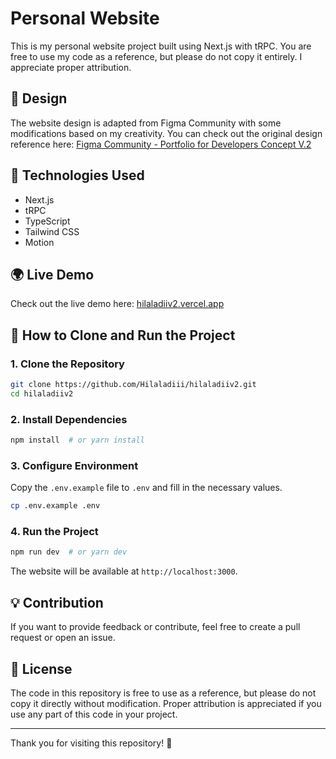 # Personal Website

This is my personal website project built using Next.js with tRPC. You are free to use my code as a reference, but please do not copy it entirely. I appreciate proper attribution.

## 🎨 Design

The website design is adapted from Figma Community with some modifications based on my creativity. You can check out the original design reference here:
[Figma Community - Portfolio for Developers Concept V.2](<https://www.figma.com/design/pFZ8gwaj2eVwwnD2mmGxRG/Portfolio-for-Developers-Concept-V.2-(Community)?node-id=0-1&p=f&t=Z3p4MK6Ne2xK6sSu-0>)

## 🚀 Technologies Used

- Next.js
- tRPC
- TypeScript
- Tailwind CSS
- Motion

## 🌍 Live Demo

Check out the live demo here: [hilaladiiv2.vercel.app](https://hilaladiiv2.vercel.app)

## 📌 How to Clone and Run the Project

### 1. Clone the Repository

```sh
git clone https://github.com/Hilaladiii/hilaladiiv2.git
cd hilaladiiv2
```

### 2. Install Dependencies

```sh
npm install  # or yarn install
```

### 3. Configure Environment

Copy the `.env.example` file to `.env` and fill in the necessary values.

```sh
cp .env.example .env
```

### 4. Run the Project

```sh
npm run dev  # or yarn dev
```

The website will be available at `http://localhost:3000`.

## 💡 Contribution

If you want to provide feedback or contribute, feel free to create a pull request or open an issue.

## 📜 License

The code in this repository is free to use as a reference, but please do not copy it directly without modification. Proper attribution is appreciated if you use any part of this code in your project.

---

Thank you for visiting this repository! 🚀
